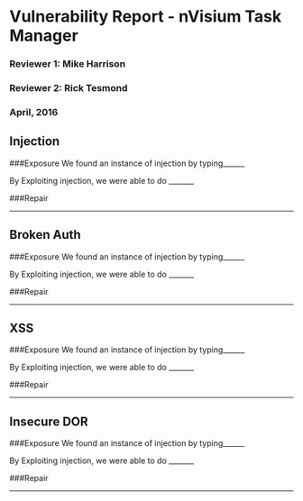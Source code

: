 # Vulnerability Report - nVisium Task Manager
### Reviewer 1: Mike Harrison
### Reviewer 2: Rick Tesmond

### April, 2016


## Injection
###Exposure
We found an instance of injection by typing______

By Exploiting injection, we were able to do _______

###Repair


__________________________________________________
## Broken Auth
###Exposure
We found an instance of injection by typing______

By Exploiting injection, we were able to do _______

###Repair


__________________________________________________
## XSS
###Exposure
We found an instance of injection by typing______

By Exploiting injection, we were able to do _______

###Repair


__________________________________________________
## Insecure DOR
###Exposure
We found an instance of injection by typing______

By Exploiting injection, we were able to do _______

###Repair


__________________________________________________
